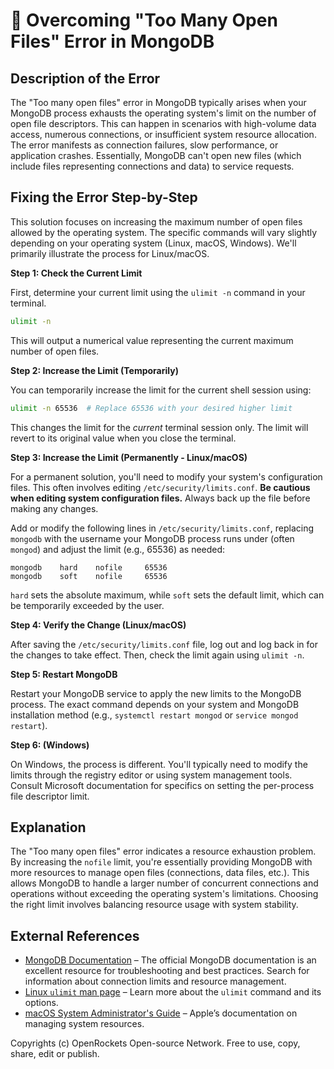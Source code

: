 # 🐞 Overcoming "Too Many Open Files" Error in MongoDB


## Description of the Error

The "Too many open files" error in MongoDB typically arises when your MongoDB process exhausts the operating system's limit on the number of open file descriptors. This can happen in scenarios with high-volume data access, numerous connections, or insufficient system resource allocation.  The error manifests as connection failures, slow performance, or application crashes.  Essentially, MongoDB can't open new files (which include files representing connections and data) to service requests.

## Fixing the Error Step-by-Step

This solution focuses on increasing the maximum number of open files allowed by the operating system.  The specific commands will vary slightly depending on your operating system (Linux, macOS, Windows).  We'll primarily illustrate the process for Linux/macOS.

**Step 1: Check the Current Limit**

First, determine your current limit using the `ulimit -n` command in your terminal.

```bash
ulimit -n
```

This will output a numerical value representing the current maximum number of open files.

**Step 2: Increase the Limit (Temporarily)**

You can temporarily increase the limit for the current shell session using:

```bash
ulimit -n 65536  # Replace 65536 with your desired higher limit
```

This changes the limit for the *current* terminal session only.  The limit will revert to its original value when you close the terminal.

**Step 3: Increase the Limit (Permanently - Linux/macOS)**

For a permanent solution, you'll need to modify your system's configuration files.  This often involves editing `/etc/security/limits.conf`.  **Be cautious when editing system configuration files.**  Always back up the file before making any changes.


Add or modify the following lines in `/etc/security/limits.conf`, replacing `mongodb` with the username your MongoDB process runs under (often `mongod`) and adjust the limit (e.g., 65536) as needed:

```
mongodb    hard    nofile     65536
mongodb    soft    nofile     65536
```

`hard` sets the absolute maximum, while `soft` sets the default limit, which can be temporarily exceeded by the user.


**Step 4: Verify the Change (Linux/macOS)**

After saving the `/etc/security/limits.conf` file, log out and log back in for the changes to take effect.  Then, check the limit again using `ulimit -n`.

**Step 5: Restart MongoDB**

Restart your MongoDB service to apply the new limits to the MongoDB process.  The exact command depends on your system and MongoDB installation method (e.g., `systemctl restart mongod` or `service mongod restart`).

**Step 6: (Windows)**

On Windows, the process is different.  You'll typically need to modify the limits through the registry editor or using system management tools. Consult Microsoft documentation for specifics on setting the per-process file descriptor limit.


## Explanation

The "Too many open files" error indicates a resource exhaustion problem.  By increasing the `nofile` limit, you're essentially providing MongoDB with more resources to manage open files (connections, data files, etc.). This allows MongoDB to handle a larger number of concurrent connections and operations without exceeding the operating system's limitations. Choosing the right limit involves balancing resource usage with system stability.


## External References

* [MongoDB Documentation](https://www.mongodb.com/) – The official MongoDB documentation is an excellent resource for troubleshooting and best practices.  Search for information about connection limits and resource management.
* [Linux `ulimit` man page](https://man7.org/linux/man-pages/man1/ulimit.1.html) –  Learn more about the `ulimit` command and its options.
* [macOS System Administrator's Guide](https://support.apple.com/guide/system-administration/welcome/web) – Apple’s documentation on managing system resources.

Copyrights (c) OpenRockets Open-source Network. Free to use, copy, share, edit or publish.

